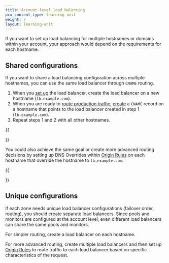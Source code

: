 ```yaml
---
title: Account-level load balancing
pcx_content_type: learning-unit
weight: 7
layout: learning-unit
---
```


If you want to set up load balancing for multiple hostnames or domains within your account, your approach would depend on the requirements for each hostname.

## Shared configurations

If you want to share a load balancing configuration across multiple hostnames, you can use the same load balancer through `CNAME` routing.

1. When you [set up](/learning-paths/load-balancing/setup/) the load balancer, create the load balancer on a new hostname (`lb.example.com`).
2. When you are ready to [route production traffic](/learning-paths/load-balancing/setup/production-traffic/), [create](/dns/manage-dns-records/how-to/create-dns-records/#create-dns-records) a `CNAME` record on a hostname that points to the load balancer created in step 1 (`lb.example.com`).
3. Repeat steps 1 and 2 with all other hostnames.

{{<Aside type="note">}}

You could also achieve the same goal or create more advanced routing decisions by setting up DNS Overrides within [Origin Rules](/rules/origin-rules/) on each hostname that override the hostname to `lb.example.com`.

{{</Aside>}}

## Unique configurations

If each zone needs unique load balancer configurations (failover order, routing), you should create separate load balancers. Since pools and monitors are configured at the account level, even different load balancers can share the same pools and monitors.

For simpler routing, create a load balancer on each hostname.

For more advanced routing, create multiple load balancers and then set up [Origin Rules](/rules/origin-rules/) to route traffic to each load balancer based on specific characteristics of the request.